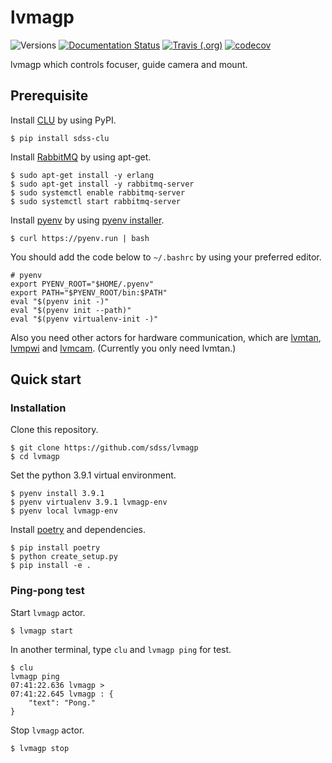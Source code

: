 # lvmagp

![Versions](https://img.shields.io/badge/python->3.7-blue)
[![Documentation Status](https://readthedocs.org/projects/sdss-lvmagp/badge/?version=latest)](https://sdss-lvmagp.readthedocs.io/en/latest/?badge=latest)
[![Travis (.org)](https://img.shields.io/travis/sdss/lvmagp)](https://travis-ci.org/sdss/lvmagp)
[![codecov](https://codecov.io/gh/sdss/lvmagp/branch/main/graph/badge.svg)](https://codecov.io/gh/sdss/lvmagp)

lvmagp which controls focuser, guide camera and mount. 

## Prerequisite

Install [CLU](https://clu.readthedocs.io/en/latest/) by using PyPI.
```
$ pip install sdss-clu
```

Install [RabbitMQ](https://www.rabbitmq.com/) by using apt-get.

```
$ sudo apt-get install -y erlang
$ sudo apt-get install -y rabbitmq-server
$ sudo systemctl enable rabbitmq-server
$ sudo systemctl start rabbitmq-server
```

Install [pyenv](https://github.com/pyenv/pyenv) by using [pyenv installer](https://github.com/pyenv/pyenv-installer).

```
$ curl https://pyenv.run | bash
```

You should add the code below to `~/.bashrc` by using your preferred editor.
```
# pyenv
export PYENV_ROOT="$HOME/.pyenv"
export PATH="$PYENV_ROOT/bin:$PATH"
eval "$(pyenv init -)"
eval "$(pyenv init --path)"
eval "$(pyenv virtualenv-init -)"
```

Also you need other actors for hardware communication, which are [lvmtan](https://github.com/sdss/lvmtan), [lvmpwi](https://github.com/sdss/lvmpwi) and [lvmcam](https://github.com/sdss/lvmcam).
(Currently you only need lvmtan.)

## Quick start

### Installation

Clone this repository.
```
$ git clone https://github.com/sdss/lvmagp
$ cd lvmagp
```

Set the python 3.9.1 virtual environment.
```
$ pyenv install 3.9.1
$ pyenv virtualenv 3.9.1 lvmagp-env
$ pyenv local lvmagp-env
```

Install [poetry](https://python-poetry.org/) and dependencies.
```
$ pip install poetry
$ python create_setup.py
$ pip install -e .
```

### Ping-pong test
Start `lvmagp` actor.
```
$ lvmagp start
```

In another terminal, type `clu` and `lvmagp ping` for test.
```
$ clu
lvmagp ping
07:41:22.636 lvmagp > 
07:41:22.645 lvmagp : {
    "text": "Pong."
}
```

Stop `lvmagp` actor.
```
$ lvmagp stop
```
